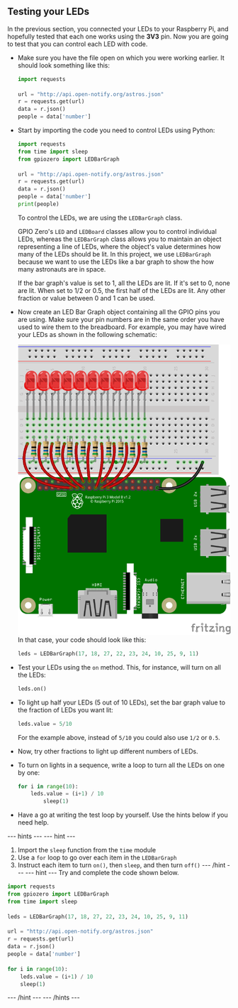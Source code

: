 ## Testing your LEDs

In the previous section, you connected your LEDs to your Raspberry Pi, and hopefully tested that each one works using the **3V3** pin. Now you are going to test that you can control each LED with code.

- Make sure you have the file open on which you were working earlier. It should look something like this:

	```python
	import requests

	url = "http://api.open-notify.org/astros.json"
	r = requests.get(url)
	data = r.json()
	people = data['number']
	```

- Start by importing the code you need to control LEDs using Python:

	```python
	import requests
	from time import sleep
	from gpiozero import LEDBarGraph

	url = "http://api.open-notify.org/astros.json"
	r = requests.get(url)
	data = r.json()
	people = data['number']
	print(people)
	```

	To control the LEDs, we are using the `LEDBarGraph` class.

	GPIO Zero's `LED` and `LEDBoard` classes allow you to control individual LEDs, whereas the `LEDBarGraph` class allows you to maintain an object representing a line of LEDs, where the object's value determines how many of the LEDs should be lit. In this project, we use `LEDBarGraph` because we want to use the LEDs like a bar graph to show the how many astronauts are in space.

	If the bar graph's value is set to 1, all the LEDs are lit. If it's set to 0, none are lit. When set to 1/2 or 0.5, the first half of the LEDs are lit. Any other fraction or value between 0 and 1 can be used.

- Now create an LED Bar Graph object containing all the GPIO pins you are using. Make sure your pin numbers are in the same order you have used to wire them to the breadboard. For example, you may have wired your LEDs as shown in the following schematic:

  ![circuit](images/circuit.png)
  In that case, your code should look like this:

	```python
	leds = LEDBarGraph(17, 18, 27, 22, 23, 24, 10, 25, 9, 11)
	```

- Test your LEDs using the `on` method. This, for instance, will turn on all the LEDs:

	```python
	leds.on()
	```

- To light up half your LEDs (5 out of 10 LEDs), set the bar graph value to the fraction of LEDs you want lit:

	```python
	leds.value = 5/10
	```
	For the example above, instead of `5/10` you could also use `1/2` or `0.5`.

- Now, try other fractions to light up different numbers of LEDs.

- To turn on lights in a sequence, write a loop to turn all the LEDs on one by one:

	```python
	for i in range(10):
	    leds.value = (i+1) / 10
			sleep(1)
	```

- Have a go at writing the test loop by yourself. Use the hints below if you need help.

--- hints ---
--- hint ---
1. Import the `sleep` function from the `time` module
2. Use a `for` loop to go over each item in the `LEDBarGraph`
3. Instruct each item to turn `on()`, then `sleep`, and then turn `off()`
--- /hint ---
--- hint ---
Try and complete the code shown below.
```python
import requests
from gpiozero import LEDBarGraph
from time import sleep

leds = LEDBarGraph(17, 18, 27, 22, 23, 24, 10, 25, 9, 11)

url = "http://api.open-notify.org/astros.json"
r = requests.get(url)
data = r.json()
people = data['number']

for i in range(10):
	leds.value = (i+1) / 10
	sleep(1)
```
--- /hint ---
--- /hints ---
